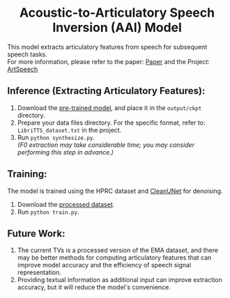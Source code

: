 <div align="center">
<h1>
<b>
Acoustic-to-Articulatory Speech Inversion (AAI) Model
</b>
</h1>
</div>



This model extracts articulatory features from speech for subsequent speech tasks.  
For more information, please refer to the paper: <a href="https://dl.acm.org/doi/10.1145/3664647.3681097" target="_blank">Paper</a> and the
Project: <a href="https://github.com/Zhongxu-Wang/ArtSpeech?tab=readme-ov-file" target="_blank">ArtSpeech</a>

## Inference (Extracting Articulatory Features):

1. Download the <a href="https://drive.google.com/file/d/1wxs1OoBsTTRMuMP2OQ6f2m9WpgdQIkIB/view?usp=drive_link" target="_blank">pre-trained model</a>, and place it in the `output/ckpt` directory.
2. Prepare your data files directory. For the specific format, refer to: `LibriTTS_dataset.txt` in the project.
3. Run `python synthesize.py`.  
   *(F0 extraction may take considerable time; you may consider performing this step in advance.)*

## Training:

The model is trained using the HPRC dataset and <a href="https://github.com/NVIDIA/CleanUNet" target="_blank">CleanUNet</a> for denoising.

1. Download the <a href="https://drive.google.com/file/d/1iS99bw2p97bWTo_frf2wi1LUiX3F5ieJ/view?usp=drive_link" target="_blank">processed dataset</a>.
2. Run `python train.py`.

## Future Work:

1. The current TVs is a processed version of the EMA dataset, and there may be better methods for computing articulatory features that can improve model accuracy and the efficiency of speech signal representation.
2. Providing textual information as additional input can improve extraction accuracy, but it will reduce the model's convenience.
